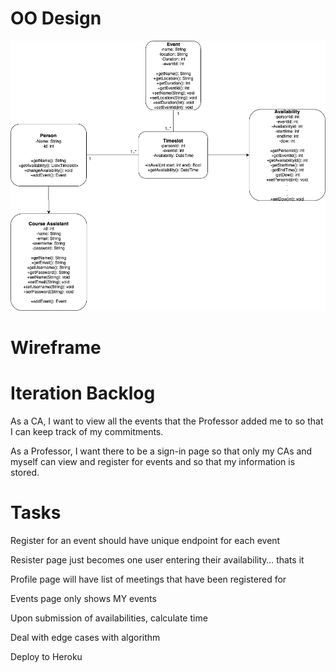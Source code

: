 # OO Design
<img src="/docs/UMLIteration2.png" />

# Wireframe 

# Iteration Backlog

As a CA, I want to view all the events that the Professor added me to so that I can keep track of my commitments.

As a Professor, I want there to be a sign-in page so that only my CAs and myself can view and register for events and so that my information is stored.

# Tasks

Register for an event should have unique endpoint for each event

Resister page just becomes one user entering their availability… thats it

Profile page will have list of meetings that have been registered for

Events page only shows MY events

Upon submission of availabilities, calculate time

Deal with edge cases with algorithm

Deploy to Heroku
